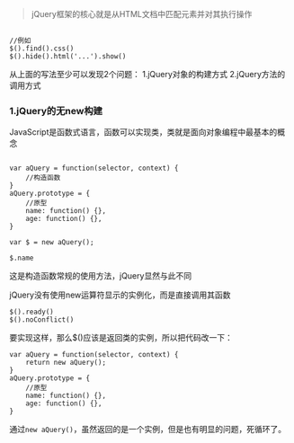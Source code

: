 >jQuery框架的核心就是从HTML文档中匹配元素并对其执行操作

```

//例如
$().find().css()
$().hide().html('...').show()

```

从上面的写法至少可以发现2个问题：
1.jQuery对象的构建方式
2.jQuery方法的调用方式

### 1.jQuery的无new构建

JavaScript是函数式语言，函数可以实现类，类就是面向对象编程中最基本的概念

```

var aQuery = function(selector, context) {
    //构造函数
}
aQuery.prototype = {
    //原型
    name: function() {},
    age: function() {},
}

var $ = new aQuery();

$.name

```

这是构造函数常规的使用方法，jQuery显然与此不同

jQuery没有使用new运算符显示的实例化，而是直接调用其函数

```
$().ready()
$().noConflict()
```

要实现这样，那么$()应该是返回类的实例，所以把代码改一下：

```
var aQuery = function(selector, context) {
    return new aQuery();
}
aQuery.prototype = {
    //原型
    name: function() {},
    age: function() {},
}
```

通过`new aQuery()`，虽然返回的是一个实例，但是也有明显的问题，死循环了。


